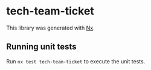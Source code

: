 # tech-team-ticket

This library was generated with [Nx](https://nx.dev).

## Running unit tests

Run `nx test tech-team-ticket` to execute the unit tests.
